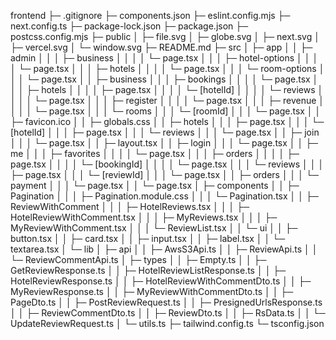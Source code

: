 frontend
├─ .gitignore
├─ components.json
├─ eslint.config.mjs
├─ next.config.ts
├─ package-lock.json
├─ package.json
├─ postcss.config.mjs
├─ public
│  ├─ file.svg
│  ├─ globe.svg
│  ├─ next.svg
│  ├─ vercel.svg
│  └─ window.svg
├─ README.md
├─ src
│  ├─ app
│  │  ├─ admin
│  │  │  ├─ business
│  │  │  │  └─ page.tsx
│  │  │  ├─ hotel-options
│  │  │  │  └─ page.tsx
│  │  │  ├─ hotels
│  │  │  │  └─ page.tsx
│  │  │  └─ room-options
│  │  │     └─ page.tsx
│  │  ├─ business
│  │  │  ├─ bookings
│  │  │  │  └─ page.tsx
│  │  │  ├─ hotels
│  │  │  │  ├─ page.tsx
│  │  │  │  └─ [hotelId]
│  │  │  │     └─ reviews
│  │  │  │        └─ page.tsx
│  │  │  ├─ register
│  │  │  │  └─ page.tsx
│  │  │  ├─ revenue
│  │  │  │  └─ page.tsx
│  │  │  └─ rooms
│  │  │     └─ [roomId]
│  │  │        └─ page.tsx
│  │  ├─ favicon.ico
│  │  ├─ globals.css
│  │  ├─ hotels
│  │  │  ├─ page.tsx
│  │  │  └─ [hotelId]
│  │  │     ├─ page.tsx
│  │  │     └─ reviews
│  │  │        └─ page.tsx
│  │  ├─ join
│  │  │  └─ page.tsx
│  │  ├─ layout.tsx
│  │  ├─ login
│  │  │  └─ page.tsx
│  │  ├─ me
│  │  │  ├─ favorites
│  │  │  │  └─ page.tsx
│  │  │  ├─ orders
│  │  │  │  ├─ page.tsx
│  │  │  │  └─ [bookingId]
│  │  │  │     └─ page.tsx
│  │  │  └─ reviews
│  │  │     ├─ page.tsx
│  │  │     └─ [reviewId]
│  │  │        └─ page.tsx
│  │  ├─ orders
│  │  │  └─ payment
│  │  │     └─ page.tsx
│  │  └─ page.tsx
│  ├─ components
│  │  ├─ Pagination
│  │  │  ├─ Pagination.module.css
│  │  │  └─ Pagination.tsx
│  │  ├─ ReviewWithComment
│  │  │  ├─ HotelReviews.tsx
│  │  │  ├─ HotelReviewWithComment.tsx
│  │  │  ├─ MyReviews.tsx
│  │  │  ├─ MyReviewWithComment.tsx
│  │  │  └─ ReviewList.tsx
│  │  └─ ui
│  │     ├─ button.tsx
│  │     ├─ card.tsx
│  │     ├─ input.tsx
│  │     ├─ label.tsx
│  │     └─ textarea.tsx
│  └─ lib
│     ├─ api
│     │  ├─ AwsS3Api.ts
│     │  ├─ ReviewApi.ts
│     │  └─ ReviewCommentApi.ts
│     ├─ types
│     │  ├─ Empty.ts
│     │  ├─ GetReviewResponse.ts
│     │  ├─ HotelReviewListResponse.ts
│     │  ├─ HotelReviewResponse.ts
│     │  ├─ HotelReviewWithCommentDto.ts
│     │  ├─ MyReviewResponse.ts
│     │  ├─ MyReviewWithCommentDto.ts
│     │  ├─ PageDto.ts
│     │  ├─ PostReviewRequest.ts
│     │  ├─ PresignedUrlsResponse.ts
│     │  ├─ ReviewCommentDto.ts
│     │  ├─ ReviewDto.ts
│     │  ├─ RsData.ts
│     │  └─ UpdateReviewRequest.ts
│     └─ utils.ts
├─ tailwind.config.ts
└─ tsconfig.json
